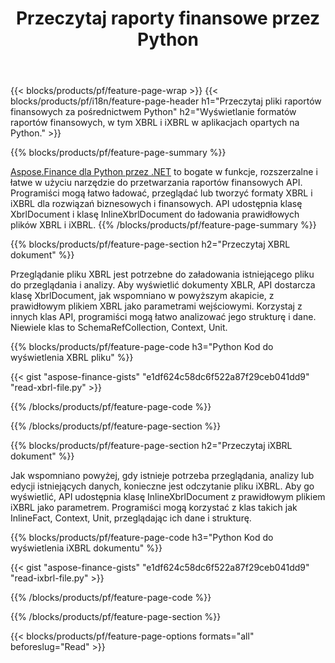 ﻿---
title: Przeczytaj raporty finansowe przez Python
url: /pl/python-net/view/
description:  Python kod do przeglądania raportów finansowych w plikach XBRL i iXBRL za pośrednictwem biblioteki Python.
---
{{< blocks/products/pf/feature-page-wrap >}}
{{< blocks/products/pf/i18n/feature-page-header h1="Przeczytaj pliki raportów finansowych za pośrednictwem Python" h2="Wyświetlanie formatów raportów finansowych, w tym XBRL i iXBRL w aplikacjach opartych na Python." >}}

{{% blocks/products/pf/feature-page-summary %}}

[Aspose.Finance dla Python przez .NET](https://products.aspose.com/finance/python-net/) to bogate w funkcje, rozszerzalne i łatwe w użyciu narzędzie do przetwarzania raportów finansowych API. Programiści mogą łatwo ładować, przeglądać lub tworzyć formaty XBRL i iXBRL dla rozwiązań biznesowych i finansowych. API udostępnia klasę XbrlDocument i klasę InlineXbrlDocument do ładowania prawidłowych plików XBRL i iXBRL.
{{% /blocks/products/pf/feature-page-summary %}}

{{% blocks/products/pf/feature-page-section h2="Przeczytaj XBRL dokument" %}}

Przeglądanie pliku XBRL jest potrzebne do załadowania istniejącego pliku do przeglądania i analizy. Aby wyświetlić dokumenty XBLR, API dostarcza klasę XbrlDocument, jak wspomniano w powyższym akapicie, z prawidłowym plikiem XBRL jako parametrami wejściowymi. Korzystaj z innych klas API, programiści mogą łatwo analizować jego strukturę i dane. Niewiele klas to SchemaRefCollection, Context, Unit.

{{% blocks/products/pf/feature-page-code h3="Python Kod do wyświetlenia XBRL pliku" %}}

{{< gist "aspose-finance-gists" "e1df624c58dc6f522a87f29ceb041dd9" "read-xbrl-file.py" >}} 

{{% /blocks/products/pf/feature-page-code %}}

{{% /blocks/products/pf/feature-page-section %}}

{{% blocks/products/pf/feature-page-section h2="Przeczytaj iXBRL dokument" %}}

Jak wspomniano powyżej, gdy istnieje potrzeba przeglądania, analizy lub edycji istniejących danych, konieczne jest odczytanie pliku iXBRL. Aby go wyświetlić, API udostępnia klasę InlineXbrlDocument z prawidłowym plikiem iXBRL jako parametrem. Programiści mogą korzystać z klas takich jak InlineFact, Context, Unit, przeglądając ich dane i strukturę. 

{{% blocks/products/pf/feature-page-code h3="Python Kod do wyświetlenia iXBRL dokumentu" %}}

{{< gist "aspose-finance-gists" "e1df624c58dc6f522a87f29ceb041dd9" "read-ixbrl-file.py" >}}

{{% /blocks/products/pf/feature-page-code %}}

{{% /blocks/products/pf/feature-page-section %}}

{{< blocks/products/pf/feature-page-options formats="all" beforeslug="Read" >}}